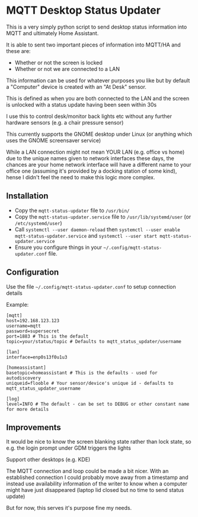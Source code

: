 # MQTT Desktop Status Updater

This is a very simply python script to send desktop status information into MQTT and ultimately Home Assistant.

It is able to sent two important pieces of information into MQTT/HA and these are:
 * Whether or not the screen is locked
 * Whether or not we are connected to a LAN

This information can be used for whatever purposes you like but by default a "Computer" device is created with an "At Desk" sensor.

This is defined as when you are both connected to the LAN and the screen is unlocked with a status update having been seen within 30s

I use this to control desk/monitor back lights etc without any further hardware sensors (e.g. a chair pressure sensor)

This currently supports the GNOME desktop under Linux (or anything which uses the GNOME screensaver service)

While a LAN connection might not mean YOUR LAN (e.g. office vs home) due to the unique names given to network interfaces these days, the chances are your home network interface will have a different name to your office one (assuming it's provided by a docking station of some kind), hense I didn't feel the need to make this logic more complex.

## Installation

 * Copy the ```mqtt-status-updater``` file to ```/usr/bin/```
 * Copy the ```mqtt-status-updater.service``` file to ```/usr/lib/systemd/user``` (or ```/etc/systemd/user```)
 * Call ```systemctl --user daemon-reload``` then ```systemctl --user enable mqtt-status-updater.service``` and ```systemctl --user start mqtt-status-updater.service```
 * Ensure you configure things in your ```~/.config/mqtt-status-updater.conf``` file.

## Configuration

Use the file ```~/.config/mqtt-status-updater.conf``` to setup connection details

Example:

```
[mqtt]
host=192.168.123.123
username=mqtt
password=supersecret
port=1883 # This is the default
topic=your/status/topic # Defaults to mqtt_status_updater/username

[lan]
interface=enp0s13f0u1u3

[homeassistant]
basetopic=homeassistant # This is the defaults - used for autodiscovery
uniqueid=flooble # Your sensor/device's unique id - defaults to mqtt_status_updater_username

[log]
level=INFO # The default - can be set to DEBUG or other constant name for more details
```

## Improvements

It would be nice to know the screen blanking state rather than lock state, so e.g. the login prompt under GDM triggers the lights

Support other desktops (e.g. KDE)

The MQTT connection and loop could be made a bit nicer. With an established connection I could probably move away from a timestamp and instead use availability information of the writer to know when a computer might have just disappeared (laptop lid closed but no time to send status update)

But for now, this serves it's purpose fine my needs.
